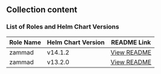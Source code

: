 ## Collection content
### List of Roles and Helm Chart Versions

| Role Name       | Helm Chart Version | README Link                                 |
| ---------       | ------------------ | ------------------------------------        |
| zammad         | v14.1.2            | [View README](roles/zammad/README.md)       |
| zammad         | v13.2.0            | [View README](roles/zammad/README.md)       |
